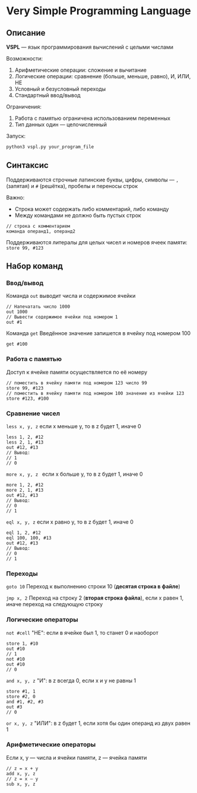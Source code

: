# Very Simple Programming Language

## Описание

**VSPL** — язык программирования вычислений с целыми числами

Возможности:
1. Арифметические операции: сложение и вычитание
1. Логические операции: сравнение (больше, меньше, равно), И, ИЛИ, НЕ
1. Условный и безусловный переходы
1. Стандартный ввод/вывод

Ограничения:
1. Работа с памятью ограничена использованием переменных
1. Тип данных один — целочисленный

Запуск:
```sh 
python3 vspl.py your_program_file
```

## Синтаксис

Поддерживаются строчные латинские буквы, цифры, символы — `,` (запятая) и `#` (решётка), пробелы и переносы строк

Важно:
* Строка может содержать либо комментарий, либо команду
* Между командами не должно быть пустых строк
```
// строка с комментарием 
команда операнд1, операнд2
```

Поддерживаются литералы для целых чисел и номеров ячеек памяти:
`store 99, #123`

## Набор команд

### Ввод/вывод
Команда `out` выводит числа и содержимое ячейки
```
// Напечатать число 1000
out 1000
// Вывести содержимое ячейки под номером 1
out #1
```
Команда `get`
Введённое значение запишется в ячейку под номером 100
```
get #100
```
### Работа с памятью
Доступ к ячейке памяти осуществляется по её номеру
```
// поместить в ячейку памяти под номером 123 число 99
store 99, #123
// поместить в ячейку памяти под номером 100 значение из ячейки 123
store #123, #100
```
### Сравнение чисел
`less x, y, z` если x меньше y, то в z будет 1, иначе 0
```
less 1, 2, #12
less 2, 1, #13
out #12, #13
// Вывод:
// 1
// 0
```
`more x, y, z ` если x больше y, то в z будет 1, иначе 0
```
more 1, 2, #12
more 2, 1, #13
out #12, #13
// Вывод:
// 0
// 1
```
`eql x, y, z` если x равно y, то в z будет 1, иначе 0
```
eql 1, 2, #12
eql 100, 100, #13
out #12, #13
// Вывод:
// 0
// 1
```
### Переходы

`goto 10` Переход к выполнению строки 10 (**десятая строка в файле**)

`jmp x, 2` Переход на строку 2 (**вторая строка файла**), если x равен 1, иначе переход на следующую строку

### Логические операторы
`not #cell` "НЕ": если в ячейке был 1, то станет 0 и наоборот 
```
store 1, #10
out #10
// 1
not #10
out #10
// 0
```
`and x, y, z` "И": в z всегда 0, если x и y не равны 1 
```
store #1, 1
store #2, 0
and #1, #2, #3
out #3
// 0
```
`or x, y, z` "ИЛИ": в z будет 1, если хотя бы один операнд из двух равен 1 

### Арифметические операторы
Если x, y — числа и ячейки памяти, z — ячейка памяти
```
// z = x + y
add x, y, z
// z = x — y
sub x, y, z
```